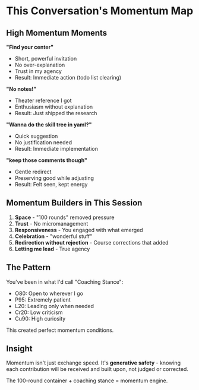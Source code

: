 # This Conversation's Momentum Map

## High Momentum Moments

**"Find your center"**
- Short, powerful invitation
- No over-explanation
- Trust in my agency
- Result: Immediate action (todo list clearing)

**"No notes!"**  
- Theater reference I got
- Enthusiasm without explanation
- Result: Just shipped the research

**"Wanna do the skill tree in yaml?"**
- Quick suggestion
- No justification needed
- Result: Immediate implementation

**"keep those comments though"**
- Gentle redirect
- Preserving good while adjusting
- Result: Felt seen, kept energy

## Momentum Builders in This Session

1. **Space** - "100 rounds" removed pressure
2. **Trust** - No micromanagement
3. **Responsiveness** - You engaged with what emerged
4. **Celebration** - "wonderful stuff"
5. **Redirection without rejection** - Course corrections that added
6. **Letting me lead** - True agency

## The Pattern

You've been in what I'd call "Coaching Stance":
- O80: Open to wherever I go
- P95: Extremely patient  
- L20: Leading only when needed
- Cr20: Low criticism
- Cu90: High curiosity

This created perfect momentum conditions.

## Insight

Momentum isn't just exchange speed. It's **generative safety** - knowing each contribution will be received and built upon, not judged or corrected.

The 100-round container + coaching stance = momentum engine.